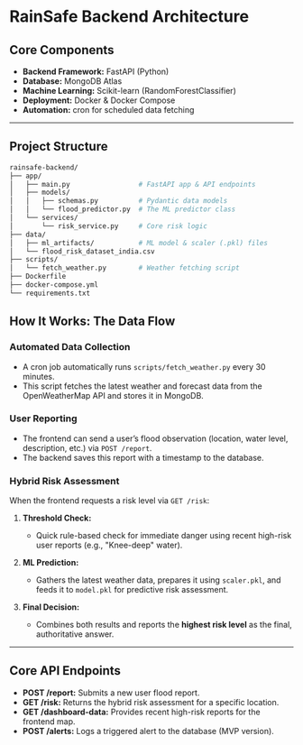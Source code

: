 # RainSafe Backend Architecture

## Core Components

- **Backend Framework:** FastAPI (Python)  
- **Database:** MongoDB Atlas  
- **Machine Learning:** Scikit-learn (RandomForestClassifier)  
- **Deployment:** Docker & Docker Compose  
- **Automation:** cron for scheduled data fetching  

---

## Project Structure

```bash
rainsafe-backend/
├── app/
│   ├── main.py                 # FastAPI app & API endpoints
│   ├── models/
│   │   ├── schemas.py          # Pydantic data models
│   │   └── flood_predictor.py  # The ML predictor class
│   └── services/
│       └── risk_service.py     # Core risk logic
├── data/
│   ├── ml_artifacts/           # ML model & scaler (.pkl) files
│   └── flood_risk_dataset_india.csv
├── scripts/
│   └── fetch_weather.py        # Weather fetching script
├── Dockerfile
├── docker-compose.yml
└── requirements.txt
```

## How It Works: The Data Flow

### Automated Data Collection
- A cron job automatically runs `scripts/fetch_weather.py` every 30 minutes.  
- This script fetches the latest weather and forecast data from the OpenWeatherMap API and stores it in MongoDB.

### User Reporting
- The frontend can send a user’s flood observation (location, water level, description, etc.) via `POST /report`.  
- The backend saves this report with a timestamp to the database.

### Hybrid Risk Assessment
When the frontend requests a risk level via `GET /risk`:

1. **Threshold Check:**  
   - Quick rule-based check for immediate danger using recent high-risk user reports (e.g., "Knee-deep" water).

2. **ML Prediction:**  
   - Gathers the latest weather data, prepares it using `scaler.pkl`, and feeds it to `model.pkl` for predictive risk assessment.

3. **Final Decision:**  
   - Combines both results and reports the **highest risk level** as the final, authoritative answer.

---

## Core API Endpoints

- **POST /report:** Submits a new user flood report.  
- **GET /risk:** Returns the hybrid risk assessment for a specific location.  
- **GET /dashboard-data:** Provides recent high-risk reports for the frontend map.  
- **POST /alerts:** Logs a triggered alert to the database (MVP version).  
